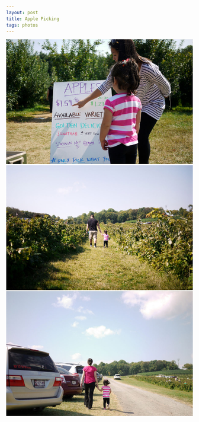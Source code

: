 ```yaml
---
layout: post
title: Apple Picking
tags: photos
---
```


<img src="/assets/img/2012-09-24_Orchard1.jpg" title="First time at the orchard"/>

<img src="/assets/img/2012-09-24_Orchard2.jpg" title="With Daddy"/>

<img src="/assets/img/2012-09-24_Orchard3.jpg" title="With Mommy"/>